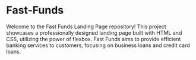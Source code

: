 # Fast-Funds
Welcome to the Fast Funds Landing Page repository! This project showcases a professionally designed landing page built with HTML and CSS, utilizing the power of flexbox. Fast Funds aims to provide efficient banking services to customers, focusing on business loans and credit card loans.
